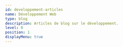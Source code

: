 ```yaml
---
id: developpement-articles
name: Développement Web
type: blog
description: Articles de blog sur le développement.
level: 0
position: 1
displayMenu: true
---
```

        